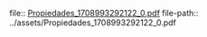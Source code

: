 file:: [Propiedades_1708993292122_0.pdf](../assets/Propiedades_1708993292122_0.pdf)
file-path:: ../assets/Propiedades_1708993292122_0.pdf
